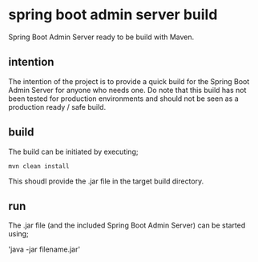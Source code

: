 # spring boot admin server build
 Spring Boot Admin Server ready to be build with Maven.
 
 ## intention
 The intention of the project is to provide a quick build for the Spring Boot Admin Server for anyone who needs one. Do note that this build has not been tested for production environments and should not be seen as a production ready / safe build. 
 
## build
The build can be initiated by executing;

`mvn clean install`

This shoudl provide the .jar file in the target build directory. 

## run
The .jar file (and the included Spring Boot Admin Server) can be started using;

'java -jar filename.jar'
